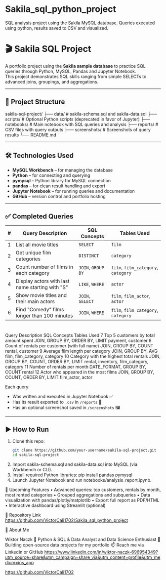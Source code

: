 # Sakila_sql_python_project
SQL analysis project using the Sakila MySQL database. Queries executed using python, results saved to CSV and visualized.

# 🎬 Sakila SQL Project

A portfolio project using the **Sakila sample database** to practice SQL queries through Python, MySQL, Pandas and Jupyter Notebook.  
This project demonstrates SQL skills ranging from simple SELECTs to advanced joins, groupings, and aggregations.

---

## 📁 Project Structure
sakila-sql-project/
├── data/               # sakila-schema.sql and sakila-data.sql
├── scripts/            # Optional Python scripts (deprecated in favor of Jupyter)
├── notebooks/          # Main notebook with SQL queries and analysis
├── reports/            # CSV files with query outputs
├── screenshots/        # Screenshots of query results
└── README.md

---

## 🛠️ Technologies Used

- **MySQL Workbench** – for managing the database
- **Python** – for connecting and querying
- **pymysql** – Python library for MySQL connection
- **pandas** – for clean result handling and export
- **Jupyter Notebook** – for running queries and documentation
- **GitHub** – version control and portfolio hosting

---

## ✅ Completed Queries

| # | Query Description | SQL Concepts | Tables Used |
|--:|-------------------|--------------|-------------|
| 1 | List all movie titles | `SELECT` | `film` |
| 2 | Get unique film categories | `DISTINCT` | `category` |
| 3 | Count number of films in each category | `JOIN`, `GROUP BY` | `film`, `film_category`, `category` |
| 4 | Display actors with last name starting with "S" | `LIKE`, `WHERE` | `actor` |
| 5 | Show movie titles and their main actors | `JOIN`, `SELECT` | `film`, `film_actor`, `actor` |
| 6 | Find "Comedy" films longer than 100 minutes | `JOIN`, `WHERE` | `film`, `film_category`, `category` |

#
Query Description
SQL Concepts
Tables Used
7
Top 5 customers by total amount spent
JOIN, GROUP BY, ORDER BY, LIMIT
payment, customer
8
Count of rentals per customer (with full name)
JOIN, GROUP BY, COUNT
rental, customer
9
Average film length per category
JOIN, GROUP BY, AVG
film, film_category, category
10
Category with the highest total rentals
JOIN, GROUP BY, COUNT, ORDER BY, LIMIT
rental, inventory, film_category, category
11
Number of rentals per month
DATE_FORMAT, GROUP BY, COUNT
rental
12
Actor who appeared in the most films
JOIN, GROUP BY, COUNT, ORDER BY, LIMIT
film_actor, actor


Each query:
- Was written and executed in Jupyter Notebook ✅  
- Has its result exported to `.csv` in `/reports` 📄  
- Has an optional screenshot saved in `/screenshots` 🖼️  

---

## ▶️ How to Run

1. Clone this repo:
   ```bash
   git clone https://github.com/your-username/sakila-sql-project.git
   cd sakila-sql-project

2.	Import sakila-schema.sql and sakila-data.sql into MySQL (via Workbench or CLI).
3.	Install required Python libraries:
   pip install pandas pymysql
4.	Launch Jupyter Notebook and run notebooks/analysis_report.ipynb.


🚀 Upcoming Features
	•	Advanced queries: top customers, rentals by month, most rented categories
	•	Grouped aggregations and subqueries
	•	Data visualization with pandas/plotly/matplotlib
	•	Export full report as PDF/HTML
	•	Interactive dashboard using Streamlit (optional)


📎 Repository Link
https://github.com/VictorCali1702/Sakila_sql_python_project


🙋 About Me

Wiktor Naczk
📍 Python & SQL & Data Analyst and Data Science Enthusiast
🚀 Building open-source data projects for my portfolio
📫 Reach me via LinkedIn or GitHub
https://www.linkedin.com/in/wiktor-naczk-696954349?utm_source=share&utm_campaign=share_via&utm_content=profile&utm_medium=ios_app

https://github.com/VictorCali1702

